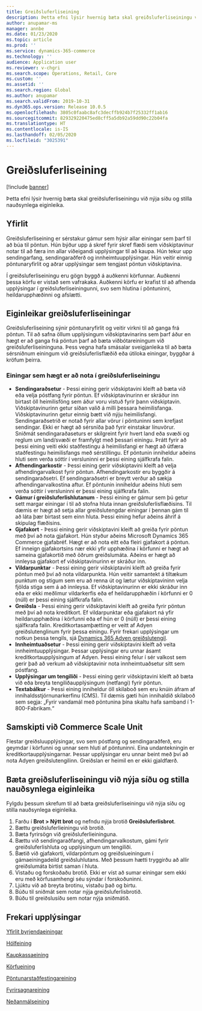 ```yaml
---
title: Greiðsluferliseining
description: Þetta efni lýsir hvernig bæta skal greiðsluferliseiningu við nýja síðu og stilla nauðsynlega eiginleika.
author: anupamar-ms
manager: annbe
ms.date: 01/23/2020
ms.topic: article
ms.prod: ''
ms.service: dynamics-365-commerce
ms.technology: ''
audience: Application user
ms.reviewer: v-chgri
ms.search.scope: Operations, Retail, Core
ms.custom: ''
ms.assetid: ''
ms.search.region: Global
ms.author: anupamar
ms.search.validFrom: 2019-10-31
ms.dyn365.ops.version: Release 10.0.5
ms.openlocfilehash: 3805c0faabc8afc3decffb924b7f25332ff1ab16
ms.sourcegitcommit: 829329220475ed8cff5a5db92a59dd90c22b04fa
ms.translationtype: HT
ms.contentlocale: is-IS
ms.lasthandoff: 02/05/2020
ms.locfileid: "3025391"
---
```

# <a name="checkout-module"></a>Greiðsluferliseining


[!include [banner](includes/banner.md)]

Þetta efni lýsir hvernig bæta skal greiðsluferliseiningu við nýja síðu og stilla nauðsynlega eiginleika.

## <a name="overview"></a>Yfirlit

Greiðsluferliseining er sérstakur gámur sem hýsir allar einingar sem þarf til að búa til pöntun. Hún býður upp á skref fyrir skref flæði sem viðskiptavinur notar til að færa inn allar viðeigandi upplýsingar til að kaupa. Hún tekur upp sendingarfang, sendingaraðferð og innheimtuupplýsingar. Hún veitir einnig pöntunaryfirlit og aðrar upplýsingar sem tengjast pöntun viðskiptavina.

Í greiðsluferliseiningu eru gögn byggð á auðkenni körfunnar. Auðkenni þessa körfu er vistað sem vafrakaka. Auðkenni körfu er krafist til að afhenda upplýsingar í greiðsluferliseiningunni, svo sem hlutina í pöntuninni, heildarupphæðinni og afslætti.

## <a name="checkout-module-properties"></a>Eiginleikar greiðsluferliseiningar

Greiðsluferliseining sýnir pöntunaryfirlit og veitir virkni til að ganga frá pöntun. Til að safna öllum upplýsingum viðskiptavinarins sem þarf áður en hægt er að ganga frá pöntun þarf að bæta viðbótareiningum við greiðsluferliseininguna. Þess vegna hafa smásalar sveigjanleika til að bæta sérsniðnum einingum við greiðsluferlisflæðið eða útiloka einingar, byggðar á kröfum þeirra.

### <a name="modules-that-can-be-used-in-the-checkout-module"></a>Einingar sem hægt er að nota í greiðsluferliseiningu

- **Sendingaraðsetur** - Þessi eining gerir viðskiptavini kleift að bæta við eða velja póstfang fyrir pöntun. Ef viðskiptavinurinn er skráður inn birtast öll heimilisföng sem áður voru vistuð fyrir þann viðskiptavin. Viðskiptavinurinn getur síðan valið á milli þessara heimilisfanga. Viðskiptavinurinn getur einnig bætt við nýju heimilisfangi. Sendingaraðsetrið er notað fyrir allar vörur í pöntuninni sem krefjast sendingar. Ekki er hægt að sérsníða það fyrir einstakar línuvörur. Sniðmát sendingaraðaseturs er skilgreint fyrir hvert land eða svæði og reglum um land/svæði er framfylgt með þessari einingu. Þrátt fyrir að þessi eining veiti ekki staðfestingu á heimilisfangi er hægt að útfæra staðfestingu heimilisfangs með sérstillingu. Ef pöntunin inniheldur aðeins hluti sem verða sóttir í versluninni er þessi eining sjálfkrafa falin.
- **Afhendingarkostir** - Þessi eining gerir viðskiptavini kleift að velja afhendingarvalkost fyrir pöntun. Afhendingarkostir eru byggðir á sendingaraðsetri. Ef sendingaraðsetri er breytt verður að sækja afhendingarvalkostina aftur. Ef pöntunin inniheldur aðeins hluti sem verða sóttir í versluninni er þessi eining sjálfkrafa falin.
- **Gámur í greiðsluferlishlutanum** - Þessi eining er gámur sem þú getur sett margar einingar í til að stofna hluta innan greiðsluferlisflæðisins. Til dæmis er hægt að setja allar greiðslutengdar einingar í þennan gám til að láta þær birtast sem einn hluta. Þessi eining hefur aðeins áhrif á skipulag flæðisins.
- **Gjafakort** - Þessi eining gerir viðskiptavini kleift að greiða fyrir pöntun með því að nota gjafakort. Hún styður aðeins Microsoft Dynamics 365 Commerce gjafabréf. Hægt er að nota eitt eða fleiri gjafakort á pöntun. Ef inneign gjafakortsins nær ekki yfir upphæðina í körfunni er hægt að sameina gjafakortið með öðrum greiðslumáta. Aðeins er hægt að innleysa gjafakort ef viðskiptavinurinn er skráður inn.
- **Vildarpunktar** - Þessi eining gerir viðskiptavini kleift að greiða fyrir pöntun með því að nota vildarpunkta. Hún veitir samantekt á tiltækum punktum og stigum sem eru að renna út og lætur viðskiptavininn velja fjölda stiga sem á að innleysa. Ef viðskiptavinurinn er ekki skráður inn eða er ekki meðlimur vildarkerfis eða ef heildarupphæðin í körfunni er 0 (núll) er þessi eining sjálfkrafa falin.
- **Greiðsla** - Þessi eining gerir viðskiptavini kleift að greiða fyrir pöntun með því að nota kreditkort. Ef vildarpunktar eða gjafakort ná yfir heildarupphæðina í körfunni eða ef hún er 0 (núll) er þessi eining sjálfkrafa falin. Kreditkortasamþætting er veitt af Adyen greiðslutenglinum fyrir þessa einingu. Fyrir frekari upplýsingar um notkun þessa tengils, sjá [Dynamics 365 Adyen greiðslutengil](dev-itpro/adyen-connector.md).
- **Innheimtuaðsetur** - Þessi eining gerir viðskiptavini kleift að veita innheimtuupplýsingar. Þessar upplýsingar eru unnar ásamt kreditkortaupplýsingum af Adyen. Þessi eining felur í sér valkost sem gerir það að verkum að viðskiptavinir nota innheimtuaðsetur sitt sem póstfang.
- **Upplýsingar um tengiliði** - Þessi eining gerir viðskiptavini kleift að bæta við eða breyta tengiliðaupplýsingum (netfangi) fyrir pöntun.
- **Textabálkur** - Þessi eining inniheldur öll skilaboð sem eru knúin áfram af innihaldsstjórnunarkerfinu (CMS). Til dæmis gæti hún innihaldið skilaboð sem segja: „Fyrir vandamál með pöntunina þína skaltu hafa samband í 1-800-Fabrikam.“ 

## <a name="commerce-scale-unit-interaction"></a>Samskipti við Commerce Scale Unit

Flestar greiðsluupplýsingar, svo sem póstfang og sendingaraðferð, eru geymdar í körfunni og unnar sem hluti af pöntuninni. Eina undantekningin er kreditkortaupplýsingarnar. Þessar upplýsingar eru unnar beint með því að nota Adyen greiðslutengilinn. Greiðslan er heimil en er ekki gjaldfærð.

## <a name="add-a-checkout-module-to-a-new-page-and-set-the-required-properties"></a>Bæta greiðsluferliseiningu við nýja síðu og stilla nauðsynlega eiginleika

Fylgdu þessum skrefum til að bæta greiðsluferliseiningu við nýja síðu og stilla nauðsynlega eiginleika.

1. Farðu í **Brot \> Nýtt brot** og nefndu nýja brotið **Greiðsluferlisbrot**.
1. Bættu greiðsluferlieiningu við brotið.
1. Bæta fyrirsögn við greiðsluferlieininguna.
1. Bættu við sendingaraðfangi, afhendingarvalkostum, gámi fyrir greiðsluferlishluta og upplýsingum um tengiliði. 
1. Bætið við gjafakorti, vildarpöntum og greiðslueiningum í gámaeiningadeild greiðsluhlutans. Með þessum hætti tryggirðu að allir greiðslumáta birtist saman í hluta.
1. Vistaðu og forskoðaðu brotið. Ekki er víst að sumar einingar sem ekki eru með körfusamhengi séu sýndar í forskoðuninni.
1. Ljúktu við að breyta brotinu, vistaðu það og birtu.
1. Búðu til sniðmát sem notar nýja greiðsluferlisbrotið.
1. Búðu til greiðslusíðu sem notar nýja sniðmátið.

## <a name="additional-resources"></a>Frekari upplýsingar

[Yfirlit byrjendaeiningar](starter-kit-overview.md)

[Hólfeining](add-container-module.md)

[Kaupkassaeining](add-buy-box.md)

[Körfueining](add-cart-module.md)

[Pöntunarstaðfestingareining](order-confirmation-module.md)

[Fyrirsagnareining](author-header-module.md)

[Neðanmálseining](author-footer-module.md)
